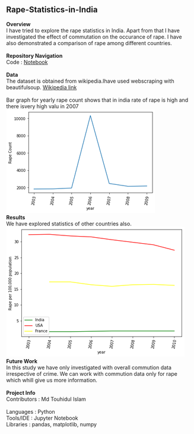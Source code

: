 ## Rape-Statistics-in-India

**Overview**<br/>
I have tried to explore the rape statistics in India. Apart from that I have investigated the effect of commutation on the occurance of rape. I have also demonstrated a comparison of rape among different countries.<br/>
<br/>
**Repository Navigation**<br/>
Code    : [Notebook](https://github.com/touhid498/Rape-Statistics-in-India/blob/main/Data/HW2.ipynb) <br/>
<br/>
**Data**<br/>
The dataset is obtained from wikipedia.Ihave used webscraping with beautifulsoup. [Wikipedia link](https://en.wikipedia.org/wiki/Rape_statistics#Bangladesh) <br/>
<br/>
Bar graph for yearly rape count shows that in india rate of rape is high and there isvery high valu in 2007<br/>
<img src='https://github.com/touhid498/Rape-Statistics-in-India/blob/main/IMG/india.png?raw=true'>
<br/>
**Results**<br/>
We have explored statistics of other countries also.
<img src='https://github.com/touhid498/Rape-Statistics-in-India/blob/main/IMG/download.png'>
</br>
**Future Work**<br/>
In this study we have only investigated with overall commution data irrespective of crime. We can work with commution data only for rape which whill give us more information.
<br/>
<br/>
**Project Info**<br/>
Contributors : Md Touhidul Islam<br/>
<br/>
Languages    : Python <br/>
Tools/IDE    : Jupyter Notebook<br/>
Libraries    : pandas, matplotlib, numpy<br/>

